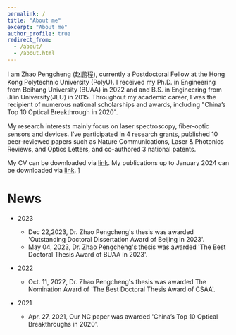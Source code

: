 ```yaml
---
permalink: /
title: "About me"
excerpt: "About me"
author_profile: true
redirect_from: 
  - /about/
  - /about.html
---
```


I am Zhao Pengcheng (赵鹏程), currently a Postdoctoral Fellow at the Hong Kong Polytechnic University (PolyU). I received my Ph.D. in Engineering from Beihang University (BUAA) in 2022 and and B.S. in Engineering from Jilin University(JLU) in 2015. Throughout my academic career, I was the recipient of numerous national scholarships and awards, including "China’s Top 10 Optical Breakthrough in 2020".

My research interests mainly focus on laser spectroscopy, ﬁber-optic sensors and devices. I’ve participated in 4 research grants, published 10 peer-reviewed papers such as Nature Communications, Laser & Photonics Reviews, and Optics Letters, and co-authored 3 national patents. 

My CV can be downloaded via [link](../files/Zhao_Pengcheng_CV_en.pdf).
My publications up to January 2024 can be downloaded via [link](../files/List_of_publications.pdf). 
]

News
======
* 2023
  * Dec 22,2023, Dr. Zhao Pengcheng's thesis was awarded 'Outstanding Doctoral Dissertation Award of Beijing in 2023'.
  * May 04, 2023, Dr. Zhao Pengcheng's thesis was awarded 'The Best Doctoral Thesis Award of BUAA in 2023'.
    
* 2022
  * Oct. 11, 2022, Dr. Zhao Pengcheng's thesis was awarded The Nomination Award of 'The Best Doctoral Thesis Award of CSAA'.
 
* 2021
  * Apr. 27, 2021, Our NC paper was awarded 'China’s Top 10 Optical Breakthroughs in 2020'.
